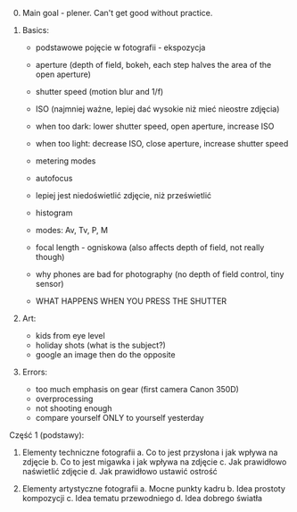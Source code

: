 0. Main goal - plener. Can't get good without practice.

1. Basics:

    - podstawowe pojęcie w fotografii - ekspozycja

    - aperture (depth of field, bokeh, each step halves the area of the open aperture)
    - shutter speed (motion blur and 1/f)
    - ISO (najmniej ważne, lepiej dać wysokie niż mieć nieostre zdjęcia)

    - when too dark: lower shutter speed, open aperture, increase ISO
    - when too light: decrease ISO, close aperture, increase shutter speed

    - metering modes
    - autofocus

    - lepiej jest niedoświetlić zdjęcie, niż prześwietlić

    - histogram

    - modes: Av, Tv, P, M

    - focal length - ogniskowa (also affects depth of field, not really though)

    - why phones are bad for photography (no depth of field control, tiny sensor)

    - WHAT HAPPENS WHEN YOU PRESS THE SHUTTER

2. Art:

    - kids from eye level
    - holiday shots (what is the subject?)
    - google an image then do the opposite


3. Errors:

    - too much emphasis on gear (first camera Canon 350D)
    - overprocessing
    - not shooting enough
    - compare yourself ONLY to yourself yesterday


Część 1 (podstawy):
1. Elementy techniczne fotografii
    a. Co to jest przysłona i jak wpływa na zdjęcie
    b. Co to jest migawka i jak wpływa na zdjęcie
    c. Jak prawidłowo naświetlić zdjęcie
    d. Jak prawidłowo ustawić ostrość

2. Elementy artystyczne fotografii
    a. Mocne punkty kadru
    b. Idea prostoty kompozycji
    c. Idea tematu przewodniego
    d. Idea dobrego światła
